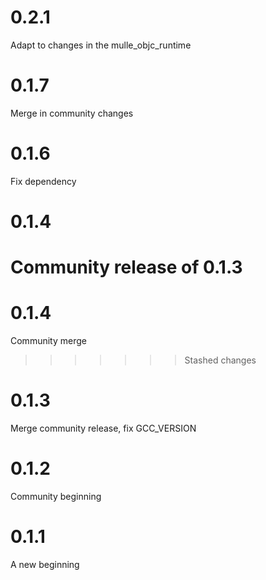0.2.1
====

Adapt to changes in the mulle_objc_runtime

0.1.7
=====

Merge in community changes


0.1.6
=====

Fix dependency

0.1.4
=====

Community release of 0.1.3
=======
0.1.4
=====

Community merge
>>>>>>> Stashed changes

0.1.3
=====

Merge community release, fix GCC_VERSION

0.1.2
=====

Community beginning

0.1.1
=====

A new beginning